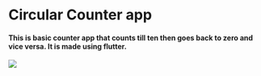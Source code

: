 <h1>Circular Counter app</h1>
<h4>This is basic counter app that counts till ten then goes back to zero and vice versa. It is made using flutter.</h4>
<img src="/home/bisho/Pictures/Screenshots/Screenshot from 2023-08-07 07-43-35.png">



